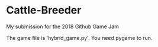 # Cattle-Breeder
My submission for the 2018 Github Game Jam

The game file is 'hybrid_game.py'. You need pygame to run.
